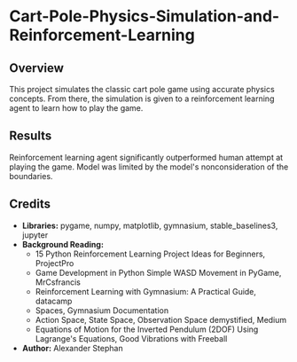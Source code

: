 # Cart-Pole-Physics-Simulation-and-Reinforcement-Learning

## Overview
This project simulates the classic cart pole game using accurate physics concepts. From there, the simulation is given to a reinforcement learning agent to learn how to play the game.

## Results
Reinforcement learning agent significantly outperformed human attempt at playing the game. Model was limited by the model's nonconsideration of the boundaries.

## Credits
- **Libraries:** pygame, numpy, matplotlib, gymnasium, stable_baselines3, jupyter
- **Background Reading:**
  -  15 Python Reinforcement Learning Project Ideas for Beginners, ProjectPro
  -  Game Development in Python Simple WASD Movement in PyGame, MrCsfrancis
  -  Reinforcement Learning with Gymnasium: A Practical Guide, datacamp
  -  Spaces, Gymnasium Documentation
  -  Action Space, State Space, Observation Space demystified, Medium
  -   Equations of Motion for the Inverted Pendulum (2DOF) Using Lagrange's Equations, Good Vibrations with Freeball
-  **Author:** Alexander Stephan
